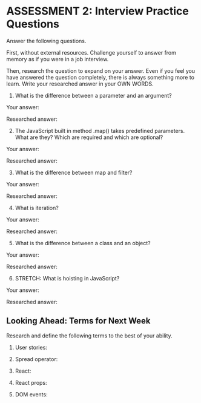 # ASSESSMENT 2: Interview Practice Questions

Answer the following questions.

First, without external resources. Challenge yourself to answer from memory as if you were in a job interview.

Then, research the question to expand on your answer. Even if you feel you have answered the question completely, there is always something more to learn. Write your researched answer in your OWN WORDS.

1. What is the difference between a parameter and an argument?

Your answer:

Researched answer:

2. The JavaScript built in method .map() takes predefined parameters. What are they? Which are required and which are optional?

Your answer:

Researched answer:

3. What is the difference between map and filter?

Your answer:

Researched answer:

4. What is iteration?

Your answer:

Researched answer:

5. What is the difference between a class and an object?

Your answer:

Researched answer:

6. STRETCH: What is hoisting in JavaScript?

Your answer:

Researched answer:

## Looking Ahead: Terms for Next Week

Research and define the following terms to the best of your ability.

1. User stories:

2. Spread operator:

3. React:

4. React props:

5. DOM events:
